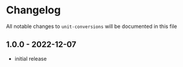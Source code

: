 # Changelog

All notable changes to `unit-conversions` will be documented in this file

## 1.0.0 - 2022-12-07

- initial release
